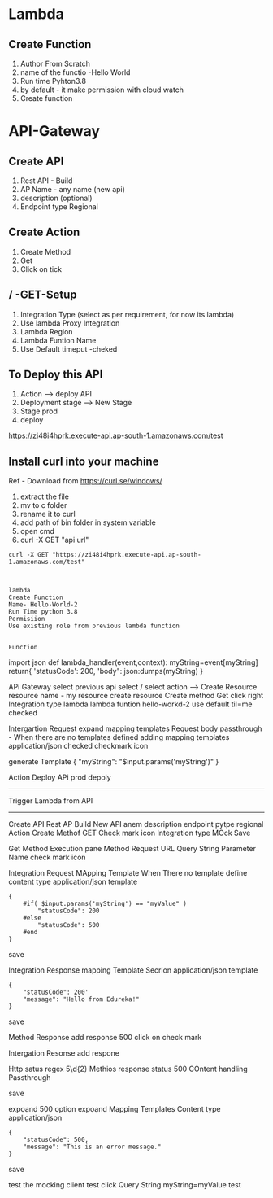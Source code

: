# Lambda
## Create Function
1. Author From Scratch
2. name of the functio -Hello World
3. Run time Pyhton3.8
4. by default - it make permission with cloud watch
5. Create function



# API-Gateway
## Create API
1. Rest API - Build
2. AP Name - any name (new api)
3. description (optional)
4. Endpoint type Regional

## Create Action 
1. Create Method
2. Get
3. Click on tick

## / -GET-Setup
1. Integration Type (select as per requirement, for now its lambda)
2. Use lambda Proxy Integration
3. Lambda Region
4. Lambda Funtion Name
5. Use Default timeput -cheked

## To Deploy this API
1. Action --> deploy API
2. Deployment stage --> New Stage
3. Stage prod
4. deploy

https://zi48i4hprk.execute-api.ap-south-1.amazonaws.com/test

## Install curl into your machine
Ref - Download from https://curl.se/windows/
1. extract the file
2. mv to c folder
3. rename it to curl
4. add path of bin folder in system variable
5. open cmd
6. curl -X GET "api url"
```
curl -X GET "https://zi48i4hprk.execute-api.ap-south-1.amazonaws.com/test"



lambda
Create Function
Name- Hello-World-2
Run Time python 3.8
Permisiion
Use existing role from previous lambda function


Function
```
import json
def lambda_handler(event,context):
    myString=event[myString]
    return{
        'statusCode': 200,
        'body": json:dumps(myString)
    }

APi Gateway
 select previous api
 select /
 select action --> Create Resource
 resource name - my resource
 create resource
 Create method
 Get
 click right
 Integration type lambda
 lambda funtion hello-workd-2
 use default til=me checked

 Intergartion Request
 expand mapping templates
 Request body passthrough - When there are no templates defined
 adding mapping templates
  application/json
    checked checkmark icon
  
  generate Template
  {
    "myString": "$input.params('myString')"
  }

  Action 
  Deploy APi
  prod
  depoly

*************************************
Trigger Lambda from API
********************************
Create API
Rest AP Build
New API
anem
description
endpoint pytpe regional
Action 
Create Methof
GET
Check mark icon
Integration type MOck
Save

Get Method Execution pane
Method Request
URL Query String Parameter
Name check mark icon

Integration Request
MApping Template
When There no template define
content type
application/json
template
```
{
    #if( $input.params('myString') == "myValue" )
        "statusCode": 200
    #else
        "statusCode": 500
    #end
}
```
save

Integration Response
mapping Template Secrion
application/json
template
```
{
    "statusCode": 200'
    "message": "Hello from Edureka!"
}
```
save

Method Response
add response
500
click on check mark


Intergation Resonse
add respone

Http satus regex 5\d{2}
Methios response status 500
COntent handling Passthrough

save

expoand 500 option
expoand Mapping Templates
Content type 
application/json
```
{
    "statusCode": 500,
    "message": "This is an error message."
}
```
save

test the mocking
client test click
Query String myString=myValue
test
